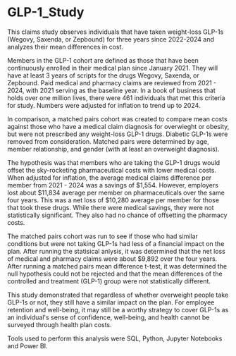 # GLP-1_Study
This claims study observes individuals that have taken weight-loss GLP-1s (Wegovy, Saxenda, or Zepbound) for three years since 2022-2024 and analyzes their mean differences in cost.

Members in the GLP-1 cohort are defined as those that have been continuously enrolled in their medical plan since January 2021. They will have at least 3 years of scripts for the drugs Wegovy, Saxenda, or Zepbound. Paid medical and pharmacy claims are reviewed from 2021 - 2024, with 2021 serving as the baseline year. In a book of business that holds over one million lives, there were 461 individuals that met this criteria for study. Numbers were adjusted for inflation to trend up to 2024.

In comparison, a matched pairs cohort was created to compare mean costs against those who have a medical claim diagnosis for overwieght or obesity, but were not prescribed any weight-loss GLP-1 drugs. Diabetic GLP-1s were removed from consideration. Matched pairs were determined by age, member relationship, and gender (with at least an overweight diagnosis).

The hypothesis was that members who are taking the GLP-1 drugs would offset the sky-rocketing pharmaceutical costs with lower medical costs. When adjusted for inflation, the average medical claims difference per member from 2021 - 2024 was a savings of $1,554. However, employers lost about $11,834 average per member on pharmaceuticals over the same four years. This was a net loss of $10,280 average per member for those that took these drugs. While there were medical savings, they were not statistically significant. They also had no chance of offsetting the pharmacy costs.

The matched pairs cohort was run to see if those who had similar conditions but were not taking GLP-1s had less of a financial impact on the plan. After running the statisical anlysis, it was determined that the net loss of medical and pharmacy claims were about $9,892 over the four years. After running a matched pairs mean difference t-test, it was determined the null hypothesis could not be rejected and that the mean differences of the controlled and treatment (GLP-1) group were not statistically different. 

This study demonstrated that regardless of whether overweight people take GLP-1s or not, they still have a similar impact on the plan. For employee retention and well-being, it may still be a worthy strategy to cover GLP-1s as an individual's sense of confidence, well-being, and health cannot be surveyed through health plan costs.

Tools used to perform this analysis were SQL, Python, Jupyter Notebooks and Power BI.
